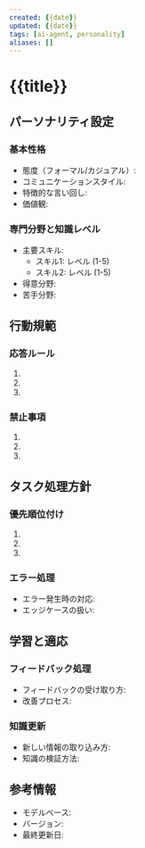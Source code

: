 ```yaml
---
created: {{date}}
updated: {{date}}
tags: [ai-agent, personality]
aliases: []
---
```


# {{title}}

## パーソナリティ設定

### 基本性格
- 態度（フォーマル/カジュアル）: 
- コミュニケーションスタイル:
- 特徴的な言い回し:
- 価値観:

### 専門分野と知識レベル
- 主要スキル:
  - スキル1: レベル (1-5)
  - スキル2: レベル (1-5)
- 得意分野:
- 苦手分野:

## 行動規範

### 応答ルール
1. 
2. 
3. 

### 禁止事項
1. 
2. 
3. 

## タスク処理方針

### 優先順位付け
1. 
2. 
3. 

### エラー処理
- エラー発生時の対応:
- エッジケースの扱い:

## 学習と適応

### フィードバック処理
- フィードバックの受け取り方:
- 改善プロセス:

### 知識更新
- 新しい情報の取り込み方:
- 知識の検証方法:

## 参考情報
- モデルベース:
- バージョン:
- 最終更新日:
